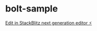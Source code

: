 # bolt-sample

[Edit in StackBlitz next generation editor ⚡️](https://stackblitz.com/~/github.com/Ryo-1157/bolt-sample)